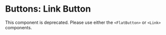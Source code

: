 # Buttons: Link Button

This component is deprecated. Please use either the `<FlatButton>` or `<Link>` components.
